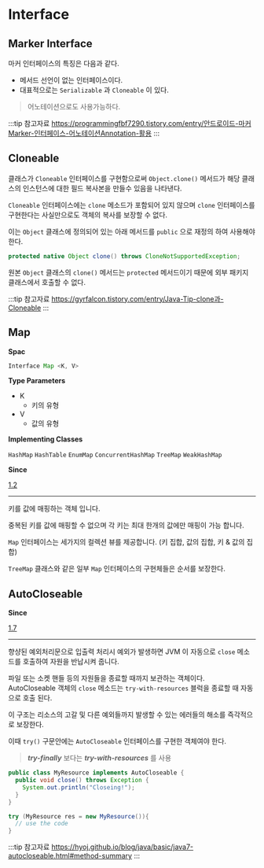 # Interface

## Marker Interface

마커 인터페이스의 특징은 다음과 같다.

* 메서드 선언이 없는 인터페이스이다.
* 대표적으로는 `Serializable` 과 `Cloneable` 이 있다.

> 어노테이션으로도 사용가능하다.

:::tip 참고자료
<https://programmingfbf7290.tistory.com/entry/안드로이드-마커Marker-인터페이스-어노테이션Annotation-활용>
:::

## Cloneable

클래스가 `Cloneable` 인터페이스를 구현함으로써 `Object.clone()` 메서드가 해당 클래스의 인스턴스에 대한 필드 복사본을 만들수 있음을 나타낸다.

`Cloneable` 인터페이스에는 `clone` 메소드가 포함되어 있지 않으며 `clone` 인터페이스를 구현한다는 사실만으로도 객체의 복사를 보장할 수 없다.

이는 `Object` 클래스에 정의되어 있는 아래 메서드를 `public` 으로 재정의 하여 사용해야 한다.

```java
protected native Object clone() throws CloneNotSupportedException;
```

원본 `Object` 클래스의 `clone()` 메서드는 `protected` 메서드이기 때문에 외부 패키지 클래스에서 호출할 수 없다.

:::tip 참고자료
<https://gyrfalcon.tistory.com/entry/Java-Tip-clone과-Cloneable>
:::

## Map

**Spac**

```java
Interface Map <K, V>
```

**Type Parameters**

* K
  * 키의 유형
* V
  * 값의 유형

**Implementing Classes**

`HashMap` `HashTable` `EnumMap` `ConcurrentHashMap` `TreeMap` `WeakHashMap`

**Since**

[1.2](https://docs.oracle.com/javase/8/docs/api/java/util/Map.html)

---

키를 값에 매핑하는 객체 입니다.

중복된 키를 값에 매핑할 수 없으며 각 키는 최대 한개의 값에만 매핑이 가능 합니다.

`Map` 인터페이스는 세가지의 컬렉션 뷰를 제공합니다. (키 집합, 값의 집합, 키 & 값의 집합)

`TreeMap` 클래스와 같은 일부 `Map` 인터페이스의 구현체들은 순서를 보장한다.

## AutoCloseable

**Since**

[1.7](https://docs.oracle.com/javase/8/docs/api/java/lang/AutoCloseable.html)

---

향샹된 예외처리문으로 입출력 처리시 예외가 발생하면 JVM 이 자동으로 `close` 메소드를 호출하여 자원을 반납시켜 줍니다.

파일 또는 소켓 핸들 등의 자원들을 종료할 때까지 보관하는 객체이다.  
AutoCloseable 객체의 `close` 메소드는 `try-with-resources` 블럭을 종료할 때 자동으로 호출 된다.

이 구조는 리소스의 고갈 및 다른 예외들까지 발생할 수 있는 에러들의 해소를 즉각적으로 보장한다.

이때 `try()` 구문안에는 `AutoCloseable` 인터페이스를 구현한 객체여야 한다.

> _**try-finally**_ 보다는 _**try-with-resources**_ 를 사용

```java
public class MyResource implements AutoCloseable {
  public void close() throws Exception {
    System.out.println("Closeing!");
  }
}
```

```java
try (MyResource res = new MyResource()){
  // use the code
}
```

:::tip 참고자료
<https://hyoj.github.io/blog/java/basic/java7-autocloseable.html#method-summary>
:::
